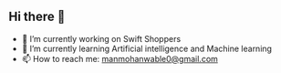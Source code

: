 ## Hi there 👋

- 🏪 I’m currently working on Swift Shoppers 
- 🏫 I’m currently learning Artificial intelligence and Machine learning 
- 📫 How to reach me: manmohanwable0@gmail.com

<!--
-Ready to Help Anytime
- 😄 Pronouns: ...
- 💬 Ask me about ...
- ⚡ Fun fact: ...
- 👯 I’m looking to collaborate on ...
-->

